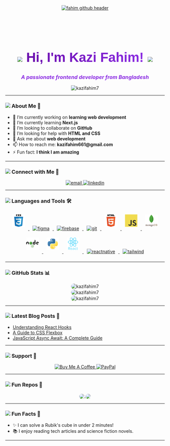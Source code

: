 <div align="center">
  <a href="#">
    <img src="https://i.ibb.co/kh5QGdD/1683909809034.png" width="800" alt="fahim github header"/>
  </a>
</div>

<br><br><br>

<h1 align="center" style="font-size: 3em; font-family: 'Arial', sans-serif;">
  <img src="https://media.giphy.com/media/hvRJCLFzcasrR4ia7z/giphy.gif" width="35">
  <span style="background: linear-gradient(90deg, #6a0dad, #8a2be2); -webkit-background-clip: text; color: transparent;">Hi, I'm Kazi Fahim!</span>
  <img src="https://media.giphy.com/media/hvRJCLFzcasrR4ia7z/giphy.gif" width="35">
</h1>
<h3 align="center" style="color: #8a2be2; font-style: italic;">A passionate frontend developer from Bangladesh</h3>

<p align="center">
  <img src="https://komarev.com/ghpvc/?username=kazifahim7&label=Profile%20views&color=8a2be2&style=flat-square" alt="kazifahim7" />
</p>

---

### <img src="https://media.giphy.com/media/2UijVNSdwdfLAJf2Fv/giphy.gif" width="40"> About Me 🚀
<ul>
  <li>🔭 I’m currently working on <b>learning web development</b></li>
  <li>🌱 I’m currently learning <b>Next.js</b></li>
  <li>👯 I’m looking to collaborate on <b>GitHub</b></li>
  <li>🤝 I’m looking for help with <b>HTML and CSS</b></li>
  <li>💬 Ask me about <b>web development</b></li>
  <li>📫 How to reach me: <b>kazifahim661@gmail.com</b></li>
  <li>⚡ Fun fact: <b>I think I am amazing</b></li>
</ul>

---

### <img src="https://media.giphy.com/media/3o7qE1YN7aBOFPRw8E/giphy.gif" width="40"> Connect with Me 🤝
<p align="center">
  <a href="mailto:kazifahim661@gmail.com">
    <img src="https://img.shields.io/badge/Email-D14836?style=for-the-badge&logo=gmail&logoColor=white" alt="email"/>
  </a>
  <a href="https://www.linkedin.com/in/kazi-fahim/">
    <img src="https://img.shields.io/badge/LinkedIn-0077B5?style=for-the-badge&logo=linkedin&logoColor=white" alt="linkedin"/>
  </a>
  <!-- Add other social media links here with similar badges -->
</p>

---

### <img src="https://media.giphy.com/media/26gJyINf7ny7A6Nuw/giphy.gif" width="40"> Languages and Tools 🛠
<p align="center">
 
  <a href="https://www.w3schools.com/css/" target="_blank" rel="noreferrer">
    <img src="https://raw.githubusercontent.com/devicons/devicon/master/icons/css3/css3-original-wordmark.svg" alt="css3" width="40" height="40" style="margin: 10px; animation: rotate 4s infinite;"/>
  </a>
 

  <a href="https://www.figma.com/" target="_blank" rel="noreferrer">
    <img src="https://www.vectorlogo.zone/logos/figma/figma-icon.svg" alt="figma" width="40" height="40" style="margin: 10px; animation: shake 3s infinite;"/>
  </a>
  <a href="https://firebase.google.com/" target="_blank" rel="noreferrer">
    <img src="https://www.vectorlogo.zone/logos/firebase/firebase-icon.svg" alt="firebase" width="40" height="40" style="margin: 10px; animation: bounce 2s infinite;"/>
  </a>
  <a href="https://git-scm.com/" target="_blank" rel="noreferrer">
    <img src="https://www.vectorlogo.zone/logos/git-scm/git-scm-icon.svg" alt="git" width="40" height="40" style="margin: 10px; animation: rotate 4s infinite;"/>
  </a>
  <a href="https://www.w3.org/html/" target="_blank" rel="noreferrer">
    <img src="https://raw.githubusercontent.com/devicons/devicon/master/icons/html5/html5-original-wordmark.svg" alt="html5" width="40" height="40" style="margin: 10px; animation: shake 3s infinite;"/>
  </a>
  <a href="https://developer.mozilla.org/en-US/docs/Web/JavaScript" target="_blank" rel="noreferrer">
    <img src="https://raw.githubusercontent.com/devicons/devicon/master/icons/javascript/javascript-original.svg" alt="javascript" width="40" height="40" style="margin: 10px; animation: bounce 2s infinite;"/>
  </a>
  <a href="https://www.mongodb.com/" target="_blank" rel="noreferrer">
    <img src="https://raw.githubusercontent.com/devicons/devicon/master/icons/mongodb/mongodb-original-wordmark.svg" alt="mongodb" width="40" height="40" style="margin: 10px; animation: rotate 4s infinite;"/>
  </a>
  <a href="https://nodejs.org" target="_blank" rel="noreferrer">
    <img src="https://raw.githubusercontent.com/devicons/devicon/master/icons/nodejs/nodejs-original-wordmark.svg" alt="nodejs" width="40" height="40" style="margin: 10px; animation: shake 3s infinite;"/>
  </a>
  <a href="https://www.python.org" target="_blank" rel="noreferrer">
    <img src="https://raw.githubusercontent.com/devicons/devicon/master/icons/python/python-original.svg" alt="python" width="40" height="40" style="margin: 10px; animation: bounce 2s infinite;"/>
  </a>
  <a href="https://reactjs.org/" target="_blank" rel="noreferrer">
    <img src="https://raw.githubusercontent.com/devicons/devicon/master/icons/react/react-original-wordmark.svg" alt="react" width="40" height="40" style="margin: 10px; animation: rotate 4s infinite;"/>
  </a>
  <a href="https://reactnative.dev/" target="_blank" rel="noreferrer">
    <img src="https://reactnative.dev/img/header_logo.svg" alt="reactnative" width="40" height="40" style="margin: 10px; animation: shake 3s infinite;"/>
  </a>
  <a href="https://tailwindcss.com/" target="_blank" rel="noreferrer">
    <img src="https://www.vectorlogo.zone/logos/tailwindcss/tailwindcss-icon.svg" alt="tailwind" width="40" height="40" style="margin: 10px; animation: bounce 2s infinite;"/>
  </a>
</p>

---

### <img src="https://media.giphy.com/media/l378uJHLBz24Prq3G/giphy.gif" width="40"> GitHub Stats 📊
<p align="center">
  <img align="center" src="https://github-readme-stats.vercel.app/api?username=kazifahim7&show_icons=true&theme=radical" alt="kazifahim7" style="border-radius: 10px;"/>
  <br>
  <img align="center" src="https://github-readme-streak-stats.herokuapp.com/?user=kazifahim7&theme=radical" alt="kazifahim7" style="border-radius: 10px;"/>
  <br>
  <img align="center" src="https://github-readme-stats.vercel.app/api/top-langs/?username=kazifahim7&layout=compact&theme=radical" alt="kazifahim7" style="border-radius: 10px;"/>
</p>

---

### <img src="https://media.giphy.com/media/4Zo41lhzKt6iZ8xff9/giphy.gif" width="40"> Latest Blog Posts 📃
<!-- BLOG-POST-LIST:START -->
- [Understanding React Hooks](https://yourblog.com/react-hooks)
- [A Guide to CSS Flexbox](https://yourblog.com/css-flexbox)
- [JavaScript Async Await: A Complete Guide](https://yourblog.com/js-async-await)
<!-- BLOG-POST-LIST:END -->

---

### <img src="https://media.giphy.com/media/26gJyINf7ny7A6Nuw/giphy.gif" width="40"> Support 💖
<p align="center">
  <a href="https://www.buymeacoffee.com/kazifahim" target="_blank">
    <img src="https://img.shields.io/badge/Buy_Me_A_Coffee-FFDD00?style=for-the-badge&logo=buy-me-a-coffee&logoColor=black" alt="Buy Me A Coffee" />
  </a>
  <a href="https://paypal.me/kazifahim" target="_blank">
    <img src="https://img.shields.io/badge/PayPal-00457C?style=for-the-badge&logo=paypal&logoColor=white" alt="PayPal" />
  </a>
</p>

---

### <img src="https://media.giphy.com/media/Ri2TUcKlaOcaDBxFpY/giphy.gif" width="40"> Fun Repos 🌟
<p align="center">
  <a href="https://github.com/kazifahim/awesome-project">
    <img align="center" src="https://github-readme-stats.vercel.app/api/pin/?username=kazifahim7&repo=awesome-project&theme=radical" style="border-radius: 10px;" />
  </a>
  <a href="https://github.com/kazifahim/cool-repo">
    <img align="center" src="https://github-readme-stats.vercel.app/api/pin/?username=kazifahim7&repo=cool-repo&theme=radical" style="border-radius: 10px;" />
  </a>
</p>

---

### <img src="https://media.giphy.com/media/l4FGzMHLh8EWbjuRm/giphy.gif" width="40"> Fun Facts 🎉
<ul>
  <li>✨ I can solve a Rubik's cube in under 2 minutes!</li>
  <li>📚 I enjoy reading tech articles and science fiction novels.</li>
</ul>

---


